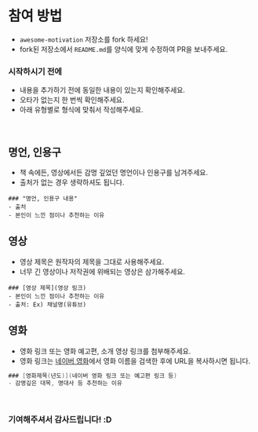 # 참여 방법
- `awesome-motivation` 저장소를 fork 하세요!
- fork된 저장소에서 `README.md`를 양식에 맞게 수정하여 PR을 보내주세요.

### 시작하시기 전에
- 내용을 추가하기 전에 동일한 내용이 있는지 확인해주세요.
- 오타가 없는지 한 번씩 확인해주세요.
- 아래 유형별로 형식에 맞춰서 작성해주세요.

<br>

## 명언, 인용구
- 책 속에든, 영상에서든 감명 깊었던 명언이나 인용구를 남겨주세요.
- 출처가 없는 경우 생략하셔도 됩니다.
```
### "명언, 인용구 내용"
- 출처
- 본인이 느낀 점이나 추천하는 이유
```

## 영상
- 영상 제목은 원작자의 제목을 그대로 사용해주세요.
- 너무 긴 영상이나 저작권에 위배되는 영상은 삼가해주세요.
```
### [영상 제목](영상 링크)
- 본인이 느낀 점이나 추천하는 이유
- 출처: Ex) 채널명(유튜브)
```

## 영화
- 영화 링크 또는 영화 예고편, 소개 영상 링크를 첨부해주세요.
- 영화 링크는 [네이버 영화](https://movie.naver.com)에서 영화 이름을 검색한 후에 URL을 복사하시면 됩니다.
```java
### [영화제목(년도)](네이버 영화 링크 또는 예고편 링크 등) 
- 감명깊은 대목, 명대사 등 추천하는 이유
```

<br>

### 기여해주셔서 감사드립니다! :D
